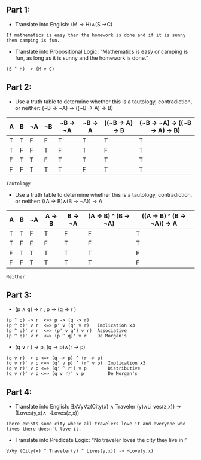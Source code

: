 ## Part 1:
 - Translate into English: (M → H)∧(S →C)
 ```
If mathematics is easy then the homework is done and if it is sunny then camping is fun.
```
- Translate into Propositional Logic: “Mathematics is easy or camping is fun, as long as it is sunny and the homework is done.”
```
(S ^ H) -> (M v C)
```
## Part 2:
- Use a truth table to determine whether this is a tautology, contradiction, or neither:  (¬B → ¬A) → ((¬B → A) → B)

| A | B | ¬A | ¬B | ¬B -> ¬A | ¬B -> A | ((¬B -> A) -> B|(¬B -> ¬A) -> ((¬B -> A) -> B)|
|---|---|--- |--- | -------- | ------- | ---------------|------------------------------|
| T | T | F  | F  | T        |T        |T               |T                             |
| T | F | F  | T  | F        |T        |F               |T                             |
| F | T | T  | F  | T        |T        |T               |T                             |
| F | F | T  | T  | T        |F        |T               |T                             |

```
Tautology
```
- Use a truth table to determine whether this is a tautology, contradiction, or neither:  ((A → B)∧(B → ¬A)) → A
  
| A | B | ¬A | A -> B | B -> ¬A | (A -> B) ^ (B -> ¬A) | ((A -> B) ^ (B -> ¬A)) -> A |
|---|---|--- |--------| --------| -------------------- | ----------------------------|
| T | T | F  | T      | F       |F                     |T                            |
| T | F | F  | F      | T       |F                     |T                            |
| F | T | T  | T      | T       |T                     |F                            |
| F | F | T  | T      | T       |T                     |F                            |

```
Neither
```
## Part 3:
 - (p ∧ q) → r , p → (q → r )
 ```
 (p ^ q) -> r  <=> p -> (q -> r)
 (p ^ q)' v r  <=> p' v (q' v r)   Implication x3
 (p ^ q)' v r  <=> (p' v q') v r)  Associative
 (p ^ q)' v r  <=> (p ^ q)' v r    De Morgan's
 ```
 - (q ∨ r ) → p, (q → p)∧(r → p)
 ```
 (q v r) -> p <=> (q -> p) ^ (r -> p)
 (q v r)' v p <=> (q' v p) ^ (r' v p)  Implication x3
 (q v r)' v p <=> (q' ^ r') v p        Distributive
 (q v r)' v p <=> (q v r)' v p         De Morgan's
 ```
## Part 4:
 - Translate into English: ∃x∀y∀z(City(x) ∧ Traveler (y)∧Li ves(z,x)) → (Loves(y,x)∧ ¬Loves(z,x))
 ```
 There exists some city where all travelers love it and everyone who lives there doesn't love it.
 ```
 - Translate into Predicate Logic: “No traveler loves the city they live in.”
 ```
 ∀x∀y (City(x) ^ Traveler(y) ^ Lives(y,x)) -> ¬Love(y,x)
 ```
